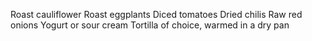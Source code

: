 Roast cauliflower
Roast eggplants
Diced tomatoes
Dried chilis
Raw red onions
Yogurt or sour cream
Tortilla of choice, warmed in a dry pan

